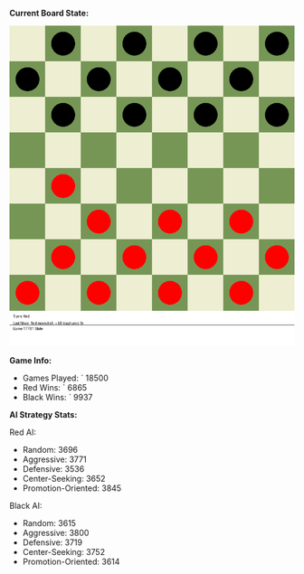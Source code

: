 
**Current Board State:**  
<!-- START_GIF -->
![Checkers Game](./checkers_game.gif)
<!-- END_GIF -->

**Game Info:**  
- Games Played: `<!-- GAMES_PLAYED --> 18500
- Red Wins: `<!-- RED_WINS --> 6865
- Black Wins: `<!-- BLACK_WINS --> 9937

<!-- AI_STATS -->
**AI Strategy Stats:**

Red AI:
- Random: 3696
- Aggressive: 3771
- Defensive: 3536
- Center-Seeking: 3652
- Promotion-Oriented: 3845

Black AI:
- Random: 3615
- Aggressive: 3800
- Defensive: 3719
- Center-Seeking: 3752
- Promotion-Oriented: 3614
